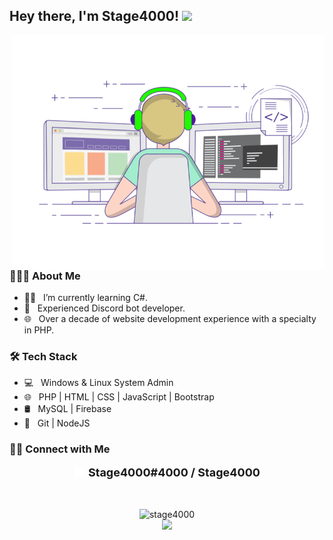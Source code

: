 <h2> Hey there, I'm Stage4000! <img src="https://github.com/souvikguria98/souvikguria98/blob/master/Hi.gif" width="25"></h2>
<img align="right" alt="GIF" src="https://raw.githubusercontent.com/devSouvik/devSouvik/master/gif3.gif" width="500"/>

<h3> 👨🏻‍💻 About Me </h3>

- 👨‍🎓 &nbsp; I’m currently learning C#.
- 🤖 &nbsp; Experienced Discord bot developer.
- 🌐 &nbsp; Over a decade of website development experience with a specialty in PHP.

<h3>🛠 Tech Stack</h3>

- 💻 &nbsp; Windows & Linux System Admin
- 🌐 &nbsp; PHP | HTML | CSS | JavaScript | Bootstrap
- 🛢 &nbsp; MySQL | Firebase 
- 🔧 &nbsp; Git | NodeJS

<h3> 🤝🏻 Connect with Me </h3>
<p align="center">
<img width=15px height=15px src=https://github.com/Stage4000/Stage4000/blob/f3486d97ce75763ee67ed7d56cc271882913554c/discord-logo-white.png> &nbsp<b><font size=4>Stage4000#4000 / Stage4000</font></b>
</p>
<br><br>

<center><img width="466px" src="https://github-readme-stats.vercel.app/api?username=stage4000&show_icons=true&theme=transparent&locale=en&count_private=true&hide=stars&hide_rank=true&include_all_commits=true" alt="stage4000" />
<br>
<img src="https://github-readme-stats.vercel.app/api/top-langs/?username=stage4000">
</center>
